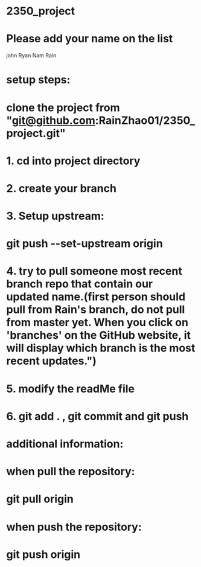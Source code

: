 # 2350_project

# Please add your name on the list

john
Ryan
Nam 
Rain

# setup steps:
# clone the project from "git@github.com:RainZhao01/2350_project.git"

# 1. cd into project directory

# 2. create your branch

# 3. Setup upstream:
# git push --set-upstream origin

# 4. try to pull someone most recent branch repo that contain our updated name.(first person should pull from Rain's branch, do not pull from master yet. When you click on 'branches' on the GitHub website, it will display which branch is the most recent updates.")

# 5. modify the readMe file

# 6. git add . , git commit and git push


# additional information:
# when pull the repository:
# git pull origin <your branch name>
# when push the repository:
# git push origin <your branch name>




